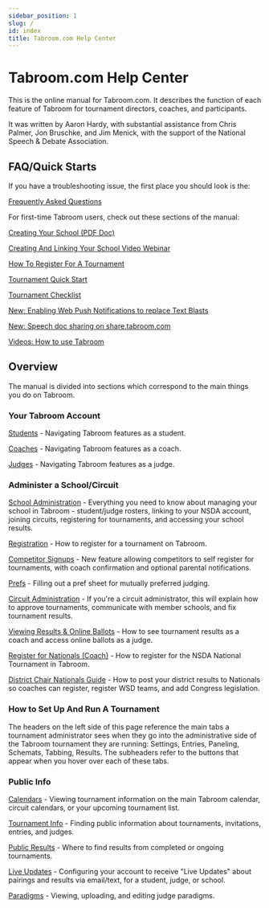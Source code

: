```yaml
---
sidebar_position: 1
slug: /
id: index
title: Tabroom.com Help Center
---
```


# Tabroom.com Help Center

This is the online manual for Tabroom.com. It describes the function
of each feature of Tabroom for tournament directors, coaches, and
participants.

It was written by Aaron Hardy, with substantial assistance from Chris
Palmer, Jon Bruschke, and Jim Menick, with the support of the National
Speech & Debate Association.

## FAQ/Quick Starts

If you have a troubleshooting issue, the first place you should look is
the:

[Frequently Asked Questions](faq)

For first-time Tabroom users, check out these sections of the manual:

[Creating Your School (PDF
Doc)](/uploads/Creating_and_Connecting_Account_Tabroom_Lisa_Webinar_(1).pdf)

[Creating And Linking Your School Video
Webinar](https://www.speechanddebate.org/creating-linking-account-tabroom/)

[How To Register For A Tournament](registration)

[Tournament Quick Start](quick-start)

[Tournament Checklist](checklist)

[New: Enabling Web Push Notifications to replace Text
Blasts](push-notifications)

[New: Speech doc sharing on share.tabroom.com](https://share.tabroom.com)

[Videos: How to use Tabroom](videos)

## Overview

The manual is divided into sections which correspond to the main
things you do on Tabroom.

### Your Tabroom Account

[Students](/account/students) - Navigating Tabroom features as a
student.

[Coaches](/account/coaches) - Navigating Tabroom features as a coach.

[Judges](/account/judges) - Navigating Tabroom features as a judge.

### Administer a School/Circuit

[School Administration](school-administration) - Everything
you need to know about managing your school in Tabroom - student/judge
rosters, linking to your NSDA account, joining circuits, registering for
tournaments, and accessing your school results.

[Registration](registration) - How to register for a
tournament on Tabroom.

[Competitor Signups](competitor-signups) - New feature
allowing competitors to self register for tournaments, with coach
confirmation and optional parental notifications.

[Prefs](prefs) - Filling out a pref sheet for mutually
preferred judging.

[Circuit Administration](circuit-administration) - If you're
a circuit administrator, this will explain how to approve tournaments,
communicate with member schools, and fix tournament results.

[Viewing Results & Online
Ballots](viewing-results) - How to see
tournament results as a coach and access online ballots as a judge.

[Register for Nationals (Coach)](nationals-registration) -
How to register for the NSDA National Tournament in Tabroom.

[District Chair Nationals
Guide](district-chair-nationals-guide) - How to post your
district results to Nationals so coaches can register, register WSD
teams, and add Congress legislation.

### How to Set Up And Run A Tournament

The headers on the left side of this page reference the main tabs a
tournament administrator sees when they go into the administrative side
of the Tabroom tournament they are running: Settings, Entries, Paneling,
Schemats, Tabbing, Results. The subheaders refer to the buttons that
appear when you hover over each of these tabs.

### Public Info

[Calendars](calendars) - Viewing tournament information on
the main Tabroom calendar, circuit calendars, or your upcoming
tournament list.

[Tournament Info](tournament-info) - Finding public
information about tournaments, invitations, entries, and judges.

[Public Results](public-results) - Where to find results from
completed or ongoing tournaments.

[Live Updates](live-updates) - Configuring your account to
receive "Live Updates" about pairings and results via email/text, for a
student, judge, or school.

[Paradigms](paradigms) - Viewing, uploading, and editing
judge paradigms.
